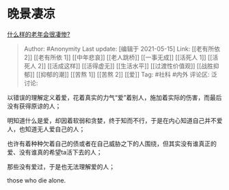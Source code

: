 # 晚景凄凉
[什么样的老年会很凄惨?](https://www.zhihu.com/question/442375719/answer/1727509219)

> Author: #Anonymity
> Last update: [编辑于 2021-05-15]
> Link: [[老有所依 2]] [[老有所依 1]] [[中年悲哀]] [[老人跳桥]] [[一事无成]] [[活死人 1]] [[活死人 2]] [[活成这样]] [[活得虚无]] [[生活水平]] [[过渡性价值观]] [[战胜抑郁]] [[抑郁的潮]] [[苦熬 1]] [[苦熬 2]] [[爱]]
> Tag: #社科 #内外
> 评论区:
> 泛讨论:

以错误的理解定义着爱，花着真实的力气“爱”着别人，施加着实际的伤害，而最后没有获得原谅的人；

明知道什么是爱，却因着软弱和贪婪，终于知而不行，于是在内心知道自己并不爱人，也知道无人爱自己的人；

也许有着种种欠着自己的债或者在自己威胁之下的人围绕，但其实没有谁真正的爱、没有谁真的希望ta活下去的人；

那些没有爱过，于是也无法理解爱的人；

those who die alone.
